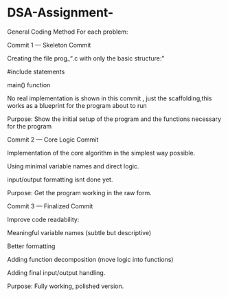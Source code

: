 # DSA-Assignment-
General Coding Method
For each problem:

Commit 1 — Skeleton Commit

Creating the file prog_<q>.c with only the basic structure:

#include statements

main() function

No real implementation  is shown in this commit , just the scaffolding,this works  as  a blueprint for the program  about to run 

Purpose: Show the initial setup of the program and the functions necessary for the program

Commit 2 — Core Logic Commit

Implementation of the core algorithm in the simplest way possible.

Using minimal variable names and direct logic.

input/output formatting isnt done yet.

Purpose: Get the program working in the raw form.

Commit 3 — Finalized Commit

Improve code readability:

Meaningful variable names (subtle but descriptive)

Better formatting

Adding function decomposition (move logic into functions)

Adding final input/output handling.

Purpose: Fully working, polished version.

